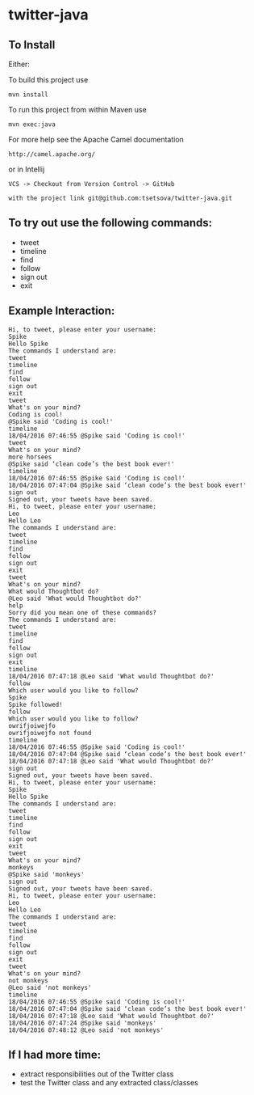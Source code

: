 # twitter-java

## To Install

Either:

To build this project use

    mvn install

To run this project from within Maven use

    mvn exec:java

For more help see the Apache Camel documentation

    http://camel.apache.org/

or in Intellij

    VCS -> Checkout from Version Control -> GitHub

    with the project link git@github.com:tsetsova/twitter-java.git


## To try out use the following commands:
* tweet
* timeline
* find
* follow
* sign out
* exit


## Example Interaction:
```
Hi, to tweet, please enter your username:
Spike
Hello Spike
The commands I understand are:
tweet
timeline
find
follow
sign out
exit
tweet
What's on your mind?
Coding is cool!
@Spike said 'Coding is cool!'
timeline
18/04/2016 07:46:55 @Spike said 'Coding is cool!'
tweet
What's on your mind?
more horsees
@Spike said ‘clean code’s the best book ever!'
timeline
18/04/2016 07:46:55 @Spike said 'Coding is cool!'
18/04/2016 07:47:04 @Spike said ‘clean code’s the best book ever!'
sign out
Signed out, your tweets have been saved.
Hi, to tweet, please enter your username:
Leo
Hello Leo
The commands I understand are:
tweet
timeline
find
follow
sign out
exit
tweet
What's on your mind?
What would Thoughtbot do?
@Leo said 'What would Thoughtbot do?'
help
Sorry did you mean one of these commands?
The commands I understand are:
tweet
timeline
find
follow
sign out
exit
timeline
18/04/2016 07:47:18 @Leo said 'What would Thoughtbot do?'
follow
Which user would you like to follow?
Spike
Spike followed!
follow
Which user would you like to follow?
owrifjoiwejfo
owrifjoiwejfo not found
timeline
18/04/2016 07:46:55 @Spike said 'Coding is cool!'
18/04/2016 07:47:04 @Spike said ‘clean code’s the best book ever!'
18/04/2016 07:47:18 @Leo said 'What would Thoughtbot do?'
sign out
Signed out, your tweets have been saved.
Hi, to tweet, please enter your username:
Spike
Hello Spike
The commands I understand are:
tweet
timeline
find
follow
sign out
exit
tweet
What's on your mind?
monkeys
@Spike said 'monkeys'
sign out
Signed out, your tweets have been saved.
Hi, to tweet, please enter your username:
Leo
Hello Leo
The commands I understand are:
tweet
timeline
find
follow
sign out
exit
tweet
What's on your mind?
not monkeys
@Leo said 'not monkeys'
timeline
18/04/2016 07:46:55 @Spike said 'Coding is cool!'
18/04/2016 07:47:04 @Spike said ‘clean code’s the best book ever!'
18/04/2016 07:47:18 @Leo said 'What would Thoughtbot do?'
18/04/2016 07:47:24 @Spike said 'monkeys'
18/04/2016 07:48:12 @Leo said 'not monkeys'
```
## If I had more time:
 * extract responsibilities out of the Twitter class
 * test the Twitter class and any extracted class/classes

